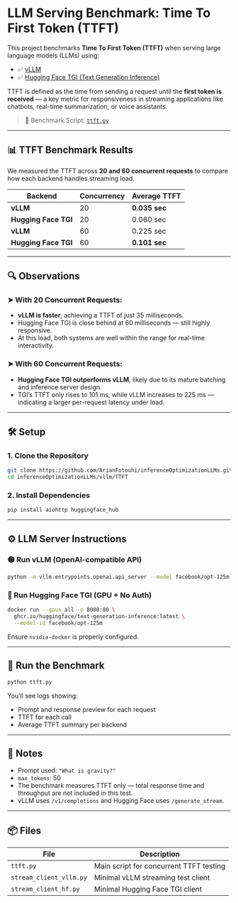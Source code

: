 
# LLM Serving Benchmark: Time To First Token (TTFT)

This project benchmarks **Time To First Token (TTFT)** when serving large language models (LLMs) using:

* ✅ [vLLM](https://github.com/vllm-project/vllm)
* ✅ [Hugging Face TGI (Text Generation Inference)](https://github.com/huggingface/text-generation-inference)

TTFT is defined as the time from sending a request until the **first token is received** — a key metric for responsiveness in streaming applications like chatbots, real-time summarization, or voice assistants.

> 📂 Benchmark Script: [`ttft.py`](https://github.com/ArianFotouhi/inferenceOptimizationLLMs/blob/main/vllm/TTFT/ttft.py)

---

## 📊 TTFT Benchmark Results

We measured the TTFT across **20 and 60 concurrent requests** to compare how each backend handles streaming load.

| Backend              | Concurrency | Average TTFT  |
| -------------------- | ----------- | ------------- |
| **vLLM**             | 20          | **0.035 sec** |
| **Hugging Face TGI** | 20          | 0.060 sec     |
| **vLLM**             | 60          | 0.225 sec     |
| **Hugging Face TGI** | 60          | **0.101 sec** |

---

## 🔍 Observations

### ➤ With 20 Concurrent Requests:

* **vLLM is faster**, achieving a TTFT of just 35 milliseconds.
* Hugging Face TGI is close behind at 60 milliseconds — still highly responsive.
* At this load, both systems are well within the range for real-time interactivity.

### ➤ With 60 Concurrent Requests:

* **Hugging Face TGI outperforms vLLM**, likely due to its mature batching and inference server design.
* TGI’s TTFT only rises to 101 ms, while vLLM increases to 225 ms — indicating a larger per-request latency under load.

---

## 🛠️ Setup

### 1. Clone the Repository

```bash
git clone https://github.com/ArianFotouhi/inferenceOptimizationLLMs.git
cd inferenceOptimizationLLMs/vllm/TTFT
```

### 2. Install Dependencies

```bash
pip install aiohttp huggingface_hub
```

---

## ⚙️ LLM Server Instructions

### 🟢 Run vLLM (OpenAI-compatible API)

```bash
python -m vllm.entrypoints.openai.api_server --model facebook/opt-125m
```

### 🔵 Run Hugging Face TGI (GPU + No Auth)

```bash
docker run --gpus all -p 8080:80 \
  ghcr.io/huggingface/text-generation-inference:latest \
  --model-id facebook/opt-125m
```

Ensure `nvidia-docker` is properly configured.

---

## 🚀 Run the Benchmark

```bash
python ttft.py
```

You’ll see logs showing:

* Prompt and response preview for each request
* TTFT for each call
* Average TTFT summary per backend

---

## 📌 Notes

* Prompt used: `"What is gravity?"`
* `max_tokens`: 50
* The benchmark measures TTFT only — total response time and throughput are not included in this test.
* vLLM uses `/v1/completions` and Hugging Face uses `/generate_stream`.

---

## 📦 Files

| File               | Description                             |
| ------------------ | --------------------------------------- |
| `ttft.py`          | Main script for concurrent TTFT testing |
| `stream_client_vllm.py` | Minimal vLLM streaming test client      |
| `stream_client_hf.py` | Minimal Hugging Face TGI client         |

